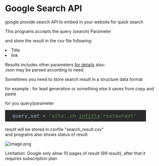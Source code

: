 # Google Search API

google provide search API to embed in your website for quick search 

This programs accepts the query (search) Parameter 

and store the result in the csv file following: <br>
<li> Title </li>
<li> link </li>

Results includes other parameters [for details](https://developers.google.com/custom-search/v1/reference/rest/v1/cse/list) also:<br>
Json may be parsed according to need

Sometimes you need to store search result in a structure data format

for example : for lead generation or something else
it saves from copy and paste

for you query/parameter

![image-2.png](image-2.png)

result will be stored in csvfile "search_result.csv" <br>
and programs also shows status of result

![image.png](Fimage.png)


Limitation: Google only allow 10 pages of result (99 result), after that it requires subscription plan 
